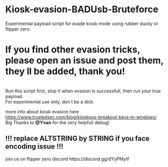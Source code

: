 # Kiosk-evasion-BADUsb-Bruteforce
Experimental payload script for evade kiosk mode using rubber ducky or flipper zero.<br>
<b><h1>If you find other evasion tricks, please open an issue and post them, they ll be added, thank you! </b></h1>
<br>
Run this script first, stop it when evasion is successfull, then run your true payload.<br>
For experimental use only, don t be a dick


more info about kiosk evasion here https://www.trustedsec.com/blog/kioskpos-breakout-keys-in-windows/ <br>
Big Thanks to <b>@Yvan</b> for the very helpfull debug! 
<h2>!!! replace ALTSTRING by STRING if you face encoding issue !!!</h2>
join us on flipper zero discord https://discord.gg/dYyPMytf

